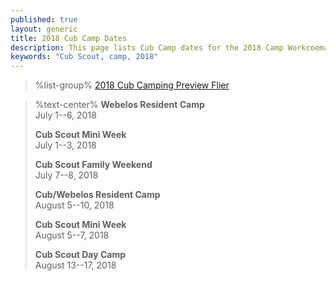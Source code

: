 ```yaml
---
published: true
layout: generic
title: 2018 Cub Camp Dates
description: This page lists Cub Camp dates for the 2018 Camp Workcoeman season.
keywords: "Cub Scout, camp, 2018"
---
```


> %list-group%
> <a href="{{ site.url }}/pdf/2018/2018-cub-scout-flier.pdf" class="list-group-item">2018 Cub Camping Preview Flier</a>

> %text-center%
> **Webelos Resident Camp**</br>
> July 1--6, 2018
>
> **Cub Scout Mini Week**</br>
> July 1--3, 2018
>
> **Cub Scout Family Weekend**</br>
> July 7--8, 2018
>
> **Cub/Webelos Resident Camp**</br>
> August 5--10, 2018
>
> **Cub Scout Mini Week**</br>
> August 5--7, 2018
>
> **Cub Scout Day Camp**</br>
> August 13--17, 2018
